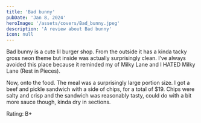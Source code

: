 ```yaml
---
title: 'Bad bunny'
pubDate: 'Jan 8, 2024'
heroImage: '/assets/covers/Bad_bunny.jpeg'
description: 'A review about Bad bunny'
icon: null
---
```


Bad bunny is a cute lil burger shop. From the outside it has a kinda tacky gross neon theme but inside was actually surprisingly clean. I’ve always avoided this place because it reminded my of Milky Lane and I HATED Milky Lane (Rest in Pieces).

Now, onto the food. The meal was a surprisingly large portion size. I got a beef and pickle sandwich with a side of chips, for a total of $19. Chips were salty and crisp and the sandwich was reasonably tasty, could do with a bit more sauce though, kinda dry in sections.

Rating: B+
